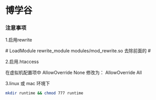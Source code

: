 # 博学谷

### 注意事项

1.启用rewrite

\# LoadModule rewrite_module modules/mod_rewrite.so 去除前面的 \#

2.启用.htaccess

在虚拟机配置项中
AllowOverride None    修改为： AllowOverride All

3.linux 或 mac 环境下

```bash
mkdir runtime && chmod 777 runtime
```
